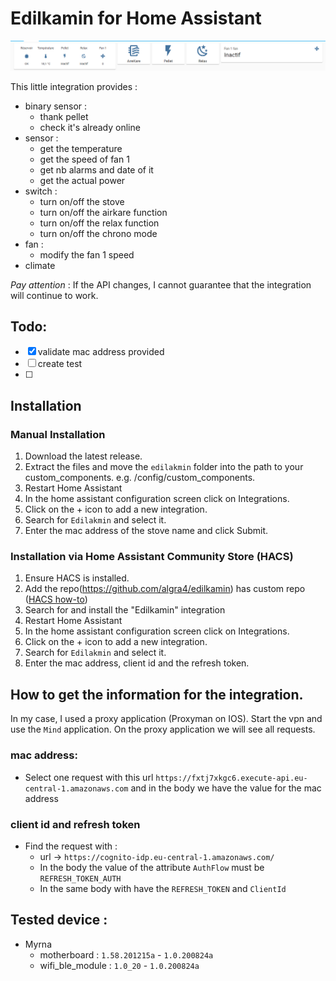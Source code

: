 # Edilkamin for Home Assistant

![example_integration](edilkamin.png)

This little integration provides :

- binary sensor :
  - thank pellet
  - check it's already online 
- sensor :
  - get the temperature
  - get the speed of fan 1
  - get nb alarms and date of it
  - get the actual power 
- switch :
  - turn on/off the stove  
  - turn on/off the airkare function
  - turn on/off the relax function
  - turn on/off the chrono mode
- fan :
  - modify the fan 1 speed  
- climate

_Pay attention_ : If the API changes, I cannot guarantee that the integration will continue to work.

## Todo:

- [x] validate mac address provided 
- [ ] create test
- [ ] 

## Installation

### Manual Installation
1. Download the latest release.
1. Extract the files and move the `edilakmin` folder into the path to your custom_components. e.g. /config/custom_components.
2. Restart Home Assistant
3. In the home assistant configuration screen click on Integrations.
4. Click on the + icon to add a new integration.
5. Search for `Edilakmin` and select it.
6. Enter the mac address of the stove name and click Submit.

### Installation via Home Assistant Community Store (HACS)
1. Ensure HACS is installed.
1. Add the repo(https://github.com/algra4/edilkamin) has custom repo ([HACS how-to](https://hacs.xyz/docs/faq/custom_repositories))
1. Search for and install the "Edilkamin" integration
2. Restart Home Assistant
3. In the home assistant configuration screen click on Integrations.
4. Click on the + icon to add a new integration.
5. Search for `Edilakmin` and select it.
6. Enter the mac address, client id and the refresh token.

## How to get the information for the integration.

In my case, I used a proxy application (Proxyman on IOS).
Start the vpn and use the `Mind` application. 
On the proxy application we will see all requests. 

### mac address:

- Select one request with this url `https://fxtj7xkgc6.execute-api.eu-central-1.amazonaws.com` and in the body we have the value for the mac address

### client id and refresh token 

- Find the request with :
  - url -> `https://cognito-idp.eu-central-1.amazonaws.com/` 
  - In the body the value of the attribute `AuthFlow` must be `REFRESH_TOKEN_AUTH`
  - In the same body with have the `REFRESH_TOKEN` and `ClientId`

## Tested device :

- Myrna 
  - motherboard : `1.58.201215a` - `1.0.200824a`
  - wifi_ble_module : `1.0_20` - `1.0.200824a`



